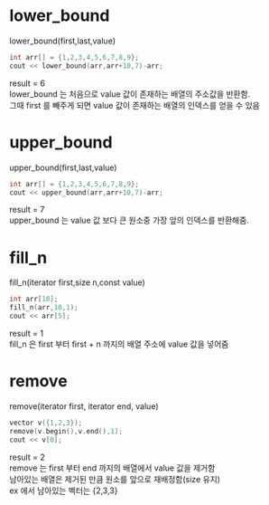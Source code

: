 # lower_bound
lower_bound(first,last,value)
~~~cpp
int arr[] = {1,2,3,4,5,6,7,8,9};
cout << lower_bound(arr,arr+10,7)-arr;
~~~
result = 6<br>
lower_bound 는 처음으로 value 값이 존재하는 배열의 주소값을 반환함.<br>
그때 first 를 빼주게 되면 value 값이 존재하는 배열의 인덱스를 얻을 수 있음

# upper_bound
upper_bound(first,last,value)
~~~cpp
int arr[] = {1,2,3,4,5,6,7,8,9};
cout << upper_bound(arr,arr+10,7)-arr;
~~~
result = 7<br>
upper_bound 는 value 값 보다 큰 원소중 가장 앞의 인덱스를 반환해줌.

# fill_n
fill_n(iterator first,size n,const value)
~~~cpp
int arr[10];
fill_n(arr,10,1);
cout << arr[5];
~~~
result = 1<br>
fill_n 은 first 부터 first + n 까지의 배열 주소에 value 값을 넣어줌

# remove
remove(iterator first, iterator end, value)
~~~cpp
vector v({1,2,3});
remove(v.begin(),v.end(),1);
cout << v[0];
~~~
result = 2<br>
remove 는 first 부터 end 까지의 배열에서 value 값을 제거함<br>
남아있는 배열은 제거된 만큼 원소를 앞으로 재배정함(size 유지)<br>
ex 에서 남아있는 벡터는 {2,3,3}
